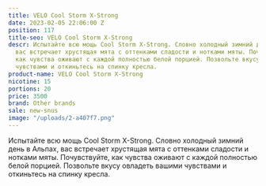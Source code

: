 ```yaml
---
title: VELO Cool Storm X-Strong
date: 2023-02-05 22:06:00 Z
position: 117
title-seo: VELO Cool Storm X-Strong
descr: Испытайте всю мощь Cool Storm X-Strong. Словно холодный зимний день в Альпах,
  вас встречает хрустящая мята с оттенками сладости и нотками мяты. Почувствуйте,
  как чувства оживают с каждой полностью белой порцией. Позвольте вкусу овладеть вашими
  чувствами и откиньтесь на спинку кресла.
product-name: VELO Cool Storm X-Strong
nicotine: 15
portions: 20
price: 3500
brand: Other brands
sale: new-snus
image: "/uploads/2-a407f7.png"
---
```


Испытайте всю мощь Cool Storm X-Strong. Словно холодный зимний день в Альпах, вас встречает хрустящая мята с оттенками сладости и нотками мяты. Почувствуйте, как чувства оживают с каждой полностью белой порцией. Позвольте вкусу овладеть вашими чувствами и откиньтесь на спинку кресла.